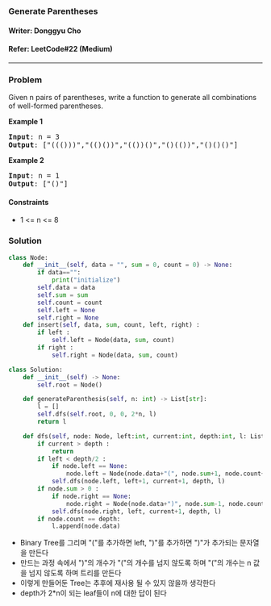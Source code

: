 ### Generate Parentheses
#### Writer: Donggyu Cho
#### Refer: LeetCode#22 (Medium)
* * *
### Problem
Given n pairs of parentheses, write a function to generate all combinations of well-formed parentheses.

<b>Example 1</b>
<pre>
<b>Input</b>: n = 3
<b>Output</b>: ["((()))","(()())","(())()","()(())","()()()"]
</pre>

<b>Example 2</b>
<pre>
<b>Input</b>: n = 1
<b>Output</b>: ["()"]
</pre>


#### Constraints
- 1 <= n <= 8

### Solution
```python
class Node:
    def __init__(self, data = "", sum = 0, count = 0) -> None:
        if data=="":
            print("initialize")
        self.data = data
        self.sum = sum
        self.count = count
        self.left = None
        self.right = None
    def insert(self, data, sum, count, left, right) :
        if left :
            self.left = Node(data, sum, count)
        if right :
            self.right = Node(data, sum, count)

class Solution:
    def __init__(self) -> None:
        self.root = Node()

    def generateParenthesis(self, n: int) -> List[str]:
        l = []
        self.dfs(self.root, 0, 0, 2*n, l)
        return l

    def dfs(self, node: Node, left:int, current:int, depth:int, l: List[str]):
        if current > depth :
            return 
        if left < depth/2 :
            if node.left == None:
                node.left = Node(node.data+"(", node.sum+1, node.count+1)
            self.dfs(node.left, left+1, current+1, depth, l)
        if node.sum > 0 :
            if node.right == None:
                node.right = Node(node.data+")", node.sum-1, node.count+1)
            self.dfs(node.right, left, current+1, depth, l)
        if node.count == depth:
            l.append(node.data)
```

- Binary Tree를 그리며 "("를 추가하면 left, ")"를 추가하면 ")"가 추가되는 문자열을 만든다
- 만드는 과정 속에서 ")"의 개수가 "("의 개수를 넘지 않도록 하며 "("의 개수는 n 값을 넘지 않도록 하며 트리를 만든다
- 이렇게 만들어둔 Tree는 추후에 재사용 될 수 있지 않을까 생각한다
- depth가 2*n이 되는 leaf들이 n에 대한 답이 된다
